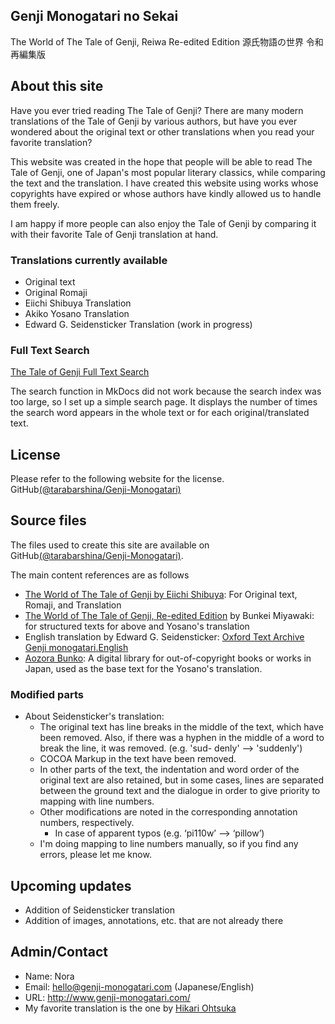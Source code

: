 ## Genji Monogatari no Sekai
The World of The Tale of Genji, Reiwa Re-edited Edition
源氏物語の世界 令和再編集版

## About this site

Have you ever tried reading The Tale of Genji?
There are many modern translations of the Tale of Genji by various authors, but have you ever wondered about the original text or other translations when you read your favorite translation?

This website was created in the hope that people will be able to read The Tale of Genji, one of Japan's most popular literary classics, while comparing the text and the translation.
I have created this website using works whose copyrights have expired or whose authors have kindly allowed us to handle them freely.

I am happy if more people can also enjoy the Tale of Genji by comparing it with their favorite Tale of Genji translation at hand.

### Translations currently available

- Original text
- Original Romaji
- Eiichi Shibuya Translation
- Akiko Yosano Translation
- Edward G. Seidensticker Translation (work in progress)

### Full Text Search

[The Tale of Genji Full Text Search](search.php)

The search function in MkDocs did not work because the search index was too large, so I set up a simple search page.
It displays the number of times the search word appears in the whole text or for each original/translated text.

## License

Please refer to the following website for the license.
GitHub[(@tarabarshina/Genji-Monogatari)](https://github.com/tarabarshina/Genji-Monogatari)

## Source files

The files used to create this site are available on GitHub[(@tarabarshina/Genji-Monogatari)](https://github.com/tarabarshina/Genji-Monogatari).

The main content references are as follows

- [The World of The Tale of Genji by Eiichi Shibuya](http://www.sainet.or.jp/~eshibuya/index.html): For Original text, Romaji, and Translation
- [The World of The Tale of Genji, Re-edited Edition](http://www.genji-monogatari.net/) by Bunkei Miyawaki: for structured texts for above and Yosano's translation
- English translation by Edward G. Seidensticker: [Oxford Text Archive Genji monogatari.English](https://ota.bodleian.ox.ac.uk/repository/xmlui/handle/20.500.12024/2245)
- [Aozora Bunko](https://www.aozora.gr.jp/): A digital library for out-of-copyright books or works in Japan, used as the base text for the Yosano's translation.

### Modified parts

- About Seidensticker's translation:
	- The original text has line breaks in the middle of the text, which have been removed. Also, if there was a hyphen in the middle of a word to break the line, it was removed. (e.g. 'sud- denly' --> 'suddenly') 
	- COCOA Markup in the text have been removed.
	- In other parts of the text, the indentation and word order of the original text are also retained, but in some cases, lines are separated between the ground text and the dialogue in order to give priority to mapping with line numbers.
	- Other modifications are noted in the corresponding annotation numbers, respectively.
		- In case of apparent typos (e.g. ‘pi110w’ --> ‘pillow’)
	- I'm doing mapping to line numbers manually, so if you find any errors, please let me know.

## Upcoming updates

- Addition of Seidensticker translation
- Addition of images, annotations, etc. that are not already there

## Admin/Contact

- Name: Nora
- Email: hello@genji-monogatari.com (Japanese/English)
- URL: http://www.genji-monogatari.com/
- My favorite translation is the one by [Hikari Ohtsuka](https://www.chikumashobo.co.jp/special/genji/)